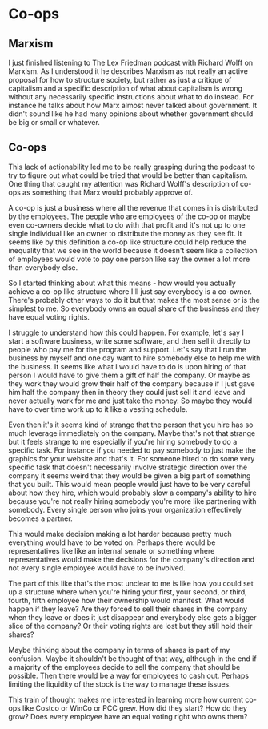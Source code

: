 # Co-ops

## Marxism

I just finished listening to The Lex Friedman podcast with Richard Wolff on
Marxism.
As I understood it he describes Marxism as not really an active proposal for how
to structure society, but rather as just a critique of capitalism and a specific
description of what about capitalism is wrong without any necessarily specific
instructions about what to do instead.
For instance he talks about how Marx almost never talked about government.
It didn't sound like he had many opinions about whether government should be big
or small or whatever.

## Co-ops

This lack of actionability led me to be really grasping during the podcast to
try to figure out what could be tried that would be better than capitalism.
One thing that caught my attention was Richard Wolff's description of co-ops as
something that Marx would probably approve of.

A co-op is just a business where all the revenue that comes in is distributed by
the employees.
The people who are employees of the co-op or maybe even co-owners decide what to
do with that profit and it's not up to one single individual like an owner to
distribute the money as they see fit.
It seems like by this definition a co-op like structure could help reduce the
inequality that we see in the world because it doesn't seem like a collection of
employees would vote to pay one person like say the owner a lot more than
everybody else.

So I started thinking about what this means - how would you actually achieve a
co-op like structure where I'll just say everybody is a co-owner.
There's probably other ways to do it but that makes the most sense or is the
simplest to me.
So everybody owns an equal share of the business and they have equal voting
rights.

I struggle to understand how this could happen.
For example, let's say I start a software business, write some software, and
then sell it directly to people who pay me for the program and support.
Let's say that I run the business by myself and one day want to hire somebody
else to help me with the business.
It seems like what I would have to do is upon hiring of that person I would have
to give them a gift of half the company.
Or maybe as they work they would grow their half of the company because if I
just gave him half the company then in theory they could just sell it and leave
and never actually work for me and just take the money.
So maybe they would have to over time work up to it like a vesting schedule.

Even then it's it seems kind of strange that the person that you hire has so
much leverage immediately on the company.
Maybe that's not that strange but it feels strange to me especially if you're
hiring somebody to do a specific task.
For instance if you needed to pay somebody to just make the graphics for your
website and that's it.
For someone hired to do some very specific task that doesn't necessarily involve
strategic direction over the company it seems weird that they would be given a
big part of something that you built.
This would mean people would just have to be very careful about how they hire,
which would probably slow a company's ability to hire because you're not really
hiring somebody you're more like partnering with somebody.
Every single person who joins your organization effectively becomes a partner.

This would make decision making a lot harder because pretty much everything
would have to be voted on.
Perhaps there would be representatives like like an internal senate or something
where representatives would make the decisions for the company's direction and
not every single employee would have to be involved.

The part of this like that's the most unclear to me is like how you could set up
a structure where when you're hiring your first, your second, or third, fourth,
fifth employee how their ownership would manifest.
What would happen if they leave?
Are they forced to sell their shares in the company when they leave or does it
just disappear and everybody else gets a bigger slice of the company?
Or their voting rights are lost but they still hold their shares?

Maybe thinking about the company in terms of shares is part of my confusion.
Maybe it shouldn't be thought of that way, although in the end if a majority of
the employees decide to sell the company that should be possible.
Then there would be a way for employees to cash out.
Perhaps limiting the liquidity of the stock is the way to manage these issues.

This train of thought makes me interested in learning more how current co-ops
like Costco or WinCo or PCC grew.
How did they start?
How do they grow?
Does every employee have an equal voting right who owns them?

